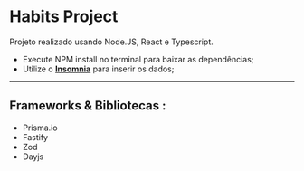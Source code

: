 # Habits Project

Projeto realizado usando Node.JS, React e Typescript.

- Execute NPM install no terminal para baixar as dependências;
- Utilize o **[Insomnia](https://insomnia.rest/)** para inserir os dados;

_____________________

## Frameworks & Bibliotecas : 
- Prisma.io 
- Fastify 
- Zod 
- Dayjs
